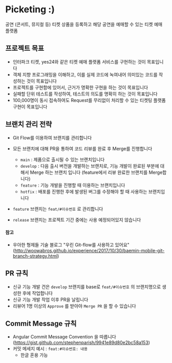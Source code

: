 # Picketing :)
공연 (콘서트, 뮤지컬 등) 티켓 상품을 등록하고 해당 공연을 예매할 수 있는 티켓 예매 플랫폼


## 프로젝트 목표
- 인터파크 티켓, yes24와 같은 티켓 예매 플랫폼 서비스를 구현하는 것이 목표입니다
- 객체 지향 프로그래밍을 이해하고, 이를 실제 코드에 녹여내어 의미있는 코드를 작성하는 것이 목표입니다
- 프로젝트를 구현함에 있어서, 근거가 명확한 구현을 하는 것이 목표입니다
- 실패할 단위 테스트를 작성하여, 테스트의 의도를 명확히 하는 것이 목표입니다
- 100,000명이 동시 접속하여도 Request를 무리없이 처리할 수 있는 티켓팅 플랫폼 구현이 목표입니다

## 브랜치 관리 전략
- Git Flow를 이용하여 브랜치를 관리합니다
- 모든 브랜치에 대해 PR을 통하여 코드 리뷰를 완료 후 Merge를 진행합니다
  - `main` : 제품으로 출시될 수 있는 브랜치입니다
  - `develop` : 다음 출시 버전을 개발하는 브랜치로, 기능 개발이 완료된 부분에 대해서 Merge 하는 브랜치 입니다 (feature에서 리뷰 완료한 브랜치를 Merge합니다)
  - `feature` : 기능 개발을 진행할 때 이용하는 브랜치입니다
  - `hotfix` : 배포를 진행한 후에 발생된 버그를 수정해야 할 때 사용하는 브랜치입니다

- `feature` 브랜치는 `feat/#이슈번호` 로 관리합니다
- `release` 브랜치는 프로젝트 기간 중에는 사용 예정되어있지 않습니다

#### 참고 
- 우아한 형제들 기술 블로그 "우린 Git-flow를 사용하고 있어요" (http://woowabros.github.io/experience/2017/10/30/baemin-mobile-git-branch-strategy.html)
 
## PR 규칙
- 신규 기능 개발 건은 `develop` 브랜치를 base로 `feat/#이슈번호` 의 브랜치명으로 생성한 후에 작업합니다
- 신규 기능 개발 작업 이후 PR을 날립니다
- 리뷰어 1명 이상의 `Approve` 를 받아야 `Merge PR` 을 할 수 있습니다

## Commit Message 규칙
- Angular Commit Message Convention 을 따릅니다 (https://gist.github.com/stephenparish/9941e89d80e2bc58a153)
- 커밋 메세지 예시 : `feat:#이슈번호: 내용`
    - 한글 혼용 가능 
